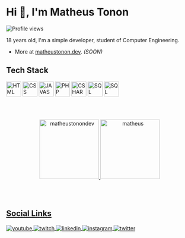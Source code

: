 <h1 align="left">Hi 👋, I'm Matheus Tonon</h1>
<p align="left"> <img src="https://komarev.com/ghpvc/?username=matheustonon1&color=gray" alt="Profile views" /> </p>

18 years old, I'm a simple developer, student of Computer Engineering.
- More at [matheustonon.dev](matheustonon.dev). *(SOON)*

## Tech Stack

<div style="display: inline-block;">
    <img align="center" alt="HTML" width="40" src="https://cdn.jsdelivr.net/gh/devicons/devicon/icons/html5/html5-original.svg">
    <img align="center" alt="CSS" width="40" src="https://cdn.jsdelivr.net/gh/devicons/devicon/icons/css3/css3-original.svg">
    <img align="center" alt="JAVASCRIPT" width="40" src="https://cdn.jsdelivr.net/gh/devicons/devicon/icons/javascript/javascript-original.svg">
    <img align="center" alt="PHP" width="40" src="https://cdn.jsdelivr.net/gh/devicons/devicon/icons/php/php-plain.svg">
    <img align="center" alt="CSHARP" width="40" src="https://cdn.jsdelivr.net/gh/devicons/devicon/icons/csharp/csharp-original.svg">
    <img align="center" alt="SQL" width="40" src="https://cdn.jsdelivr.net/gh/devicons/devicon/icons/mysql/mysql-original.svg">
    <img align="center" alt="SQL" width="40" src="https://cdn.jsdelivr.net/gh/devicons/devicon/icons/mongodb/mongodb-original.svg" />
</div>

<br><br>

<div align="center">
  <a href="https://github.com/matheustonondev">
    <p align"center">
        <img height="160em" src="https://github-readme-stats.vercel.app/api?username=matheustonon1&theme=github_dark&show_icons=true&locale=en" alt="matheustonondev"/>
        <img height="160em" src="https://github-readme-stats.vercel.app/api/top-langs/?username=matheustonon1&layout=compact&langs_count=7&theme=github_dark" alt="matheus"/>
    </p>
</div>

<br><br>

## Social Links

<div sytle="text-decoration-line: none;">
    <p align="left">
        <a href="https://www.youtube.com/@mathxustonon/" target="_blank">
            <img align="center" src="https://img.shields.io/badge/-Matheus Tonon-05122A?style=flat&logo=youtube" alt="youtube"/>
        </a>
        <a href="https://twitch.tv/mathxustonon" target="_blank">
            <img align="center" src="https://img.shields.io/badge/-mathxustonon-05122A?style=flat&logo=twitch" alt="twitch"/>  
        </a>
        <a href="https://www.linkedin.com/in/mathxustonon/" target="_blank">
            <img align="center" src="https://img.shields.io/badge/-mathxustonon-05122A?style=flat&logo=linkedin" alt="linkedin"/>
        </a>
        <a href="https://instagram.com/mathxustonon" target="_blank">
            <img align="center" src="https://img.shields.io/badge/-mathxustonon-05122A?style=flat&logo=instagram" alt="instagram"/>
        </a>
        <a href="https://twitter.com/mathxustonon" target="_blank">
            <img align="center" src="https://img.shields.io/badge/-mathxustonon-05122A?style=flat&logo=twitter" alt="twitter"/>
        </a>
    </p>
</div>
